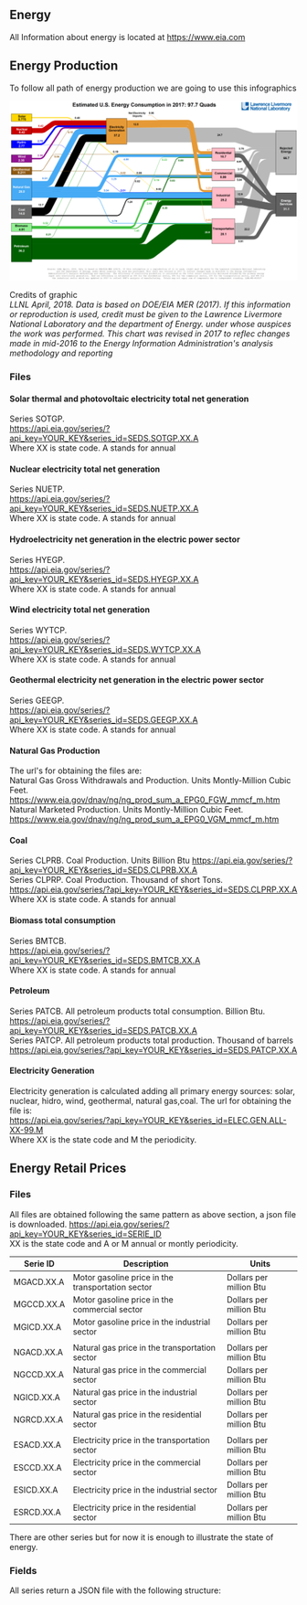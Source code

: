 ## Energy

All Information about energy is located at https://www.eia.com

## Energy Production 

To follow all path of energy production we are going to use this infographics <br>

![Energy Infographic](energy_chart.webp)

Credits of graphic <br>
*LLNL April, 2018. Data is based on DOE/EIA MER (2017). If this information or reproduction is used, credit must be given to the Lawrence Livermore National Laboratory and the department of Energy. under whose auspices the work was performed. This chart was revised in 2017 to reflec changes made in mid-2016 to the Energy Information Administration's analysis methodology and reporting*

### Files

#### Solar thermal and photovoltaic electricity total net generation 
Series SOTGP. <br>
https://api.eia.gov/series/?api_key=YOUR_KEY&series_id=SEDS.SOTGP.XX.A <br>
Where XX is state code. A stands for annual <br>

#### Nuclear electricity total net generation
Series NUETP. <br>
https://api.eia.gov/series/?api_key=YOUR_KEY&series_id=SEDS.NUETP.XX.A <br>
Where XX is state code. A stands for annual <br>
	
#### Hydroelectricity net generation in the electric power sector <br>
Series HYEGP. <br>
https://api.eia.gov/series/?api_key=YOUR_KEY&series_id=SEDS.HYEGP.XX.A <br>
Where XX is state code. A stands for annual <br>

#### Wind electricity total net generation
Series WYTCP. <br>
https://api.eia.gov/series/?api_key=YOUR_KEY&series_id=SEDS.WYTCP.XX.A <br>
Where XX is state code. A stands for annual <br>

#### Geothermal electricity net generation in the electric power sector
Series GEEGP. <br>
https://api.eia.gov/series/?api_key=YOUR_KEY&series_id=SEDS.GEEGP.XX.A <br>
Where XX is state code. A stands for annual <br>

#### Natural Gas Production
The url's for obtaining the files are:<br>
Natural Gas Gross Withdrawals and Production. Units Montly-Million Cubic Feet.<br> 
https://www.eia.gov/dnav/ng/ng_prod_sum_a_EPG0_FGW_mmcf_m.htm <br>
Natural Marketed Production. Units Montly-Million Cubic Feet. <br>
https://www.eia.gov/dnav/ng/ng_prod_sum_a_EPG0_VGM_mmcf_m.htm <br>

#### Coal
Series CLPRB. Coal Production. Units Billion Btu
https://api.eia.gov/series/?api_key=YOUR_KEY&series_id=SEDS.CLPRB.XX.A <br>
Series CLPRP. Coal Production. Thousand of short Tons.
https://api.eia.gov/series/?api_key=YOUR_KEY&series_id=SEDS.CLPRP.XX.A <br>
Where XX is state code. A stands for annual <br>

#### Biomass total consumption
Series BMTCB. <br>
https://api.eia.gov/series/?api_key=YOUR_KEY&series_id=SEDS.BMTCB.XX.A <br>
Where XX is state code. A stands for annual <br>

#### Petroleum
Series PATCB. All petroleum products total consumption. Billion Btu.
https://api.eia.gov/series/?api_key=YOUR_KEY&series_id=SEDS.PATCB.XX.A <br>
Series PATCP. All petroleum products total production. Thousand of barrels
https://api.eia.gov/series/?api_key=YOUR_KEY&series_id=SEDS.PATCP.XX.A <br>

#### Electricity Generation
Electricity generation is calculated adding all primary energy sources: solar, nuclear, hidro, wind, geothermal, natural gas,coal.
The url for obtaining the file is:<br>
https://api.eia.gov/series/?api_key=YOUR_KEY&series_id=ELEC.GEN.ALL-XX-99.M<br>
Where XX is the state code and M the periodicity. <br> 

## Energy Retail Prices

### Files

All files are obtained following the same pattern as above section, a json file is downloaded.
https://api.eia.gov/series/?api_key=YOUR_KEY&series_id=SERIE_ID<br>
XX is the state code and A or M annual or montly periodicity.

|Serie ID |Description |Units| 
|---------|------------|-----|
|MGACD.XX.A|Motor gasoline price in the transportation sector |Dollars per million Btu|
|MGCCD.XX.A|Motor gasoline price in the commercial sector     |Dollars per million Btu|
|MGICD.XX.A|Motor gasoline price in the industrial sector     |Dollars per million Btu|
|          |                                                  |                       |
|NGACD.XX.A|Natural gas price in the transportation sector    |Dollars per million Btu|
|NGCCD.XX.A|Natural gas price in the commercial sector        |Dollars per million Btu|
|NGICD.XX.A|Natural gas price in the industrial sector	      |Dollars per million Btu|
|NGRCD.XX.A|Natural gas price in the residential sector	      |Dollars per million Btu|
|          |                                                  |                       |
|ESACD.XX.A|Electricity price in the transportation sector    |Dollars per million Btu|
|ESCCD.XX.A|Electricity price in the commercial sector	      |Dollars per million Btu|
|ESICD.XX.A|Electricity price in the industrial sector	      |Dollars per million Btu|
|ESRCD.XX.A|Electricity price in the residential sector	      |Dollars per million Btu|

There are other series but for now it is enough to illustrate the state of energy.

### Fields

All series return a JSON file with the following structure:

















